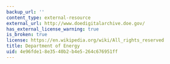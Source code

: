 ```yaml
---
backup_url: ''
content_type: external-resource
external_url: http://www.doedigitalarchive.doe.gov/
has_external_license_warning: true
is_broken: true
license: https://en.wikipedia.org/wiki/All_rights_reserved
title: Department of Energy
uid: 4e96fde1-8e35-40b2-b4e5-264c676951ff
---
```

